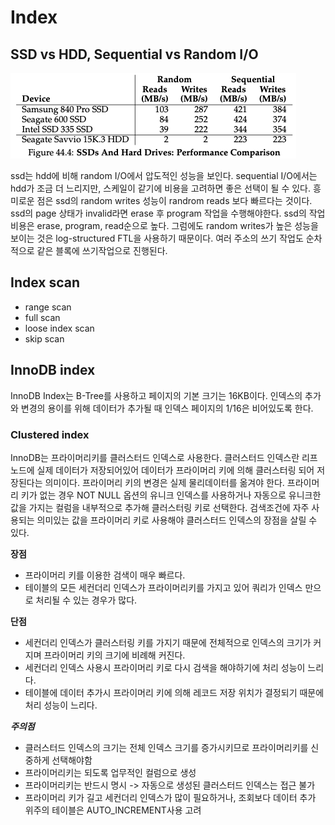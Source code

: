 # Index

## SSD vs HDD, Sequential vs Random I/O
![Disk Perfromance](/individual/younghch/images/disk-performance.png)

ssd는 hdd에 비해 random I/O에서 압도적인 성능을 보인다. sequential I/O에서는 hdd가 조금 더 느리지만, 스케일이 같기에 비용을 고려하면 좋은 선택이 될 수 있다. 흥미로운 점은 ssd의 random writes 성능이 randrom reads 보다 빠르다는 것이다. ssd의 page 상태가 invalid라면 erase 후 program 작업을 수행해야한다. ssd의 작업 비용은 erase, program, read순으로 높다. 그럼에도 random writes가 높은 성능을 보이는 것은 log-structured FTL을 사용하기 때문이다. 여러 주소의 쓰기 작업도 순차적으로 같은 블록에 쓰기작업으로 진행된다.

## Index scan

- range scan
- full scan
- loose index scan
- skip scan

## InnoDB index

InnoDB Index는 B-Tree를 사용하고 페이지의 기본 크기는 16KB이다. 인덱스의 추가와 변경의 용이를 위해 데이터가 추가될 때 인덱스 페이지의 1/16은 비어있도록 한다.

### Clustered index

InnoDB는 프라이머리키를 클러스터드 인덱스로 사용한다. 클러스터드 인덱스란 리프 노드에 실제 데이터가 저장되어있어 데이터가 프라이머리 키에 의해 클러스터링 되어 저장된다는 의미이다. 프라이머리 키의 변경은 실제 물리데이터를 옮겨야 한다. 프라이머리 키가 없는 경우 NOT NULL 옵션의 유니크 인덱스를 사용하거나 자동으로 유니크한 값을 가지는 컬럼을 내부적으로 추가해 클러스터링 키로 선택한다. 검색조건에 자주 사용되는 의미있는 값을 프라이머리 키로 사용해야 클러스터드 인덱스의 장점을 살릴 수 있다.

**장점**
- 프라이머리 키를 이용한 검색이 매우 빠르다.
- 테이블의 모든 세컨더리 인덱스가 프라이머리키를 가지고 있어 쿼리가 인덱스 만으로 처리될 수 있는 경우가 많다.

**단점**
- 세컨더리 인덱스가 클러스터링 키를 가지기 때문에 전체적으로 인덱스의 크기가 커지며 프라이머리 키의 크기에 비례해 커진다.
- 세컨더리 인덱스 사용시 프라이머리 키로 다시 검색을 해야하기에 처리 성능이 느리다.
- 테이블에 데이터 추가시 프라이머리 키에 의해 레코드 저장 위치가 결정되기 때문에 처리 성능이 느리다.

***주의점***
- 클러스터드 인덱스의 크기는 전체 인덱스 크기를 증가시키므로 프라이머리키를 신중하게 선택해야함
- 프라이머리키는 되도록 업무적인 컬럼으로 생성
- 프라이머리키는 반드시 명시 -> 자동으로 생성된 클러스터드 인덱스는 접근 불가
- 프라이머리 키가 길고 세컨더리 인덱스가 많이 필요하거나, 조회보다 데이터 추가 위주의 테이블은 AUTO_INCREMENT사용 고려